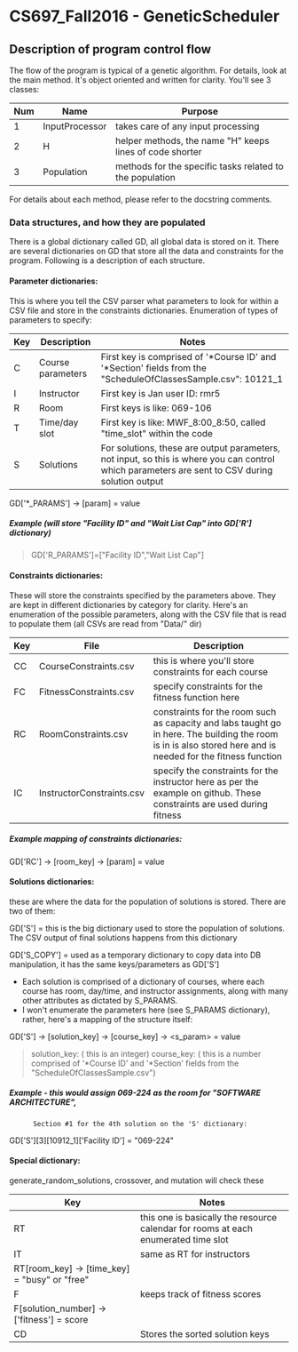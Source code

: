 # CS697_Fall2016 - GeneticScheduler
## Description of program control flow
The flow of the program is typical of a genetic algorithm. For details, look
at the main method. It's object oriented and written for clarity. You'll see
3 classes:

Num | Name | Purpose
--- | --- | ---
1 | InputProcessor |takes care of any input processing
2 | H | helper methods, the name "H" keeps lines of code shorter
3 | Population | methods for the specific tasks related to the population

For details about each method, please refer to the docstring comments.

### Data structures, and how they are populated
There is a global dictionary called GD, all global data is stored on it. There
are several dictionaries on GD that store all the data and constraints for the
program. Following is a description of each structure.

#### Parameter dictionaries:
This is where you tell the CSV parser what parameters to look
for within a CSV file and store in the constraints dictionaries.
Enumeration of types of parameters to specify:

Key | Description | Notes
--- | --- | ---
C | Course parameters | First key is comprised of '*Course ID' and '*Section' fields from the "ScheduleOfClassesSample.csv": 10121_1
I | Instructor | First key is Jan user ID: rmr5
R | Room | First keys is like: 069-106
T | Time/day slot | First key is like: MWF_8:00_8:50, called "time_slot" within the code
S | Solutions | For solutions, these are output parameters, not input, so this is where you can control which parameters are sent to CSV during solution output

GD['*_PARAMS'] -> [param] = value
		 
##### Example (will store "Facility ID" and "Wait List Cap" into GD['R'] dictionary)

> GD['R_PARAMS']=["Facility ID","Wait List Cap"]


#### Constraints dictionaries:
These will store the constraints specified by the parameters
above. They are kept in different dictionaries by category for clarity. Here's an
enumeration of the possible parameters, along with the CSV file that is read to
populate them (all CSVs are read from "Data/" dir)

Key | File | Description
--- | --- | ---
CC | CourseConstraints.csv | this is where you'll store constraints for each course
FC | FitnessConstraints.csv | specify constraints for the fitness function here
RC | RoomConstraints.csv |constraints for the room such as capacity and labs taught go in here. The building the room is in is also stored here and is needed for the fitness function
IC | InstructorConstraints.csv | specify the constraints for the instructor here as per the example on github. These constraints are used during fitness

##### Example mapping of constraints dictionaries:
GD['RC'] -> [room_key] -> [param] = value

#### Solutions dictionaries:
these are where the data for the population of solutions is stored. There are
two of them:

GD['S'] = this is the big dictionary used to store the population of solutions. The CSV output of final solutions happens from this dictionary

GD['S_COPY'] = used as a temporary dictionary to copy data into DB manipulation, it has the same keys/parameters as GD['S']

- Each solution is comprised of a dictionary of courses, where each course has
  room, day/time, and instructor assignments, along with many other attributes
  as dictated by S_PARAMS.
- I won't enumerate the parameters here (see S_PARAMS dictionary), rather, here's
  a mapping of the structure itself:

GD['S'] -> [solution_key] -> [course_key] -> <s_param> = value

> solution_key: ( this is an integer)                                  course_key: ( this is a number comprised of '*Course ID' and '*Section' fields from the "ScheduleOfClassesSample.csv")

##### Example - this would assign 069-224 as the room for "SOFTWARE ARCHITECTURE",
          Section #1 for the 4th solution on the 'S' dictionary:
	  
GD['S'][3][10912_1]['Facility ID'] = "069-224"

#### Special dictionary:
generate_random_solutions, crossover, and mutation will check these

Key | Notes
--- | ---
RT | this one is basically the resource calendar for rooms at each enumerated time slot
IT | same as RT for instructors
   | RT[room_key] -> [time_key] = "busy" or "free"
F | keeps track of fitness scores
  | F[solution_number] -> ['fitness'] = score
CD | Stores the sorted solution keys
